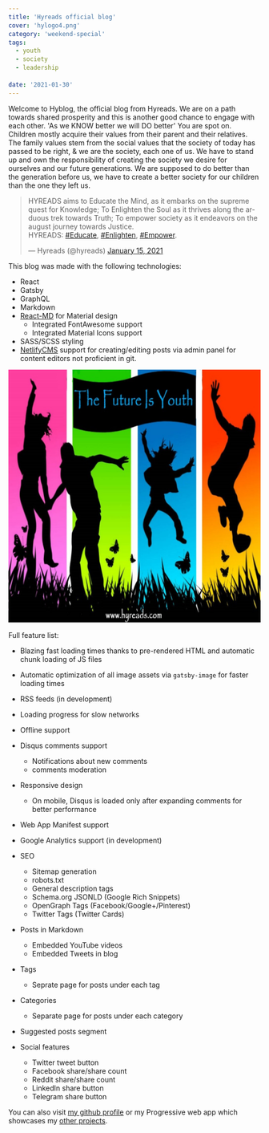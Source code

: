 ```yaml
---
title: 'Hyreads official blog'
cover: 'hylogo4.png'
category: 'weekend-special'
tags:
  - youth
  - society
  - leadership

date: '2021-01-30'
---
```


Welcome to Hyblog, the official blog from Hyreads. We are on a path towards shared prosperity and this is another good chance to engage with each other. 'As we KNOW better we will DO better' You are spot on. Children mostly acquire their values from their parent and their relatives. The family values stem from the social values that the society of today has passed to be right, & we are the society, each one of us. We have to stand up and own the responsibility of creating the society we desire for ourselves and our future generations. We are supposed to do better than the generation before us, we have to create a better society for our children than the one they left us.

<blockquote class="twitter-tweet" data-theme="dark"><p lang="en" dir="ltr">HYREADS aims to Educate the Mind, as it embarks on the supreme quest for Knowledge; To Enlighten the Soul as it thrives along the arduous trek towards Truth; To empower society as it endeavors on the august journey towards Justice.<br>HYREADS: <a href="https://twitter.com/hashtag/Educate?src=hash&amp;ref_src=twsrc%5Etfw">#Educate</a>, <a href="https://twitter.com/hashtag/Enlighten?src=hash&amp;ref_src=twsrc%5Etfw">#Enlighten</a>, <a href="https://twitter.com/hashtag/Empower?src=hash&amp;ref_src=twsrc%5Etfw">#Empower</a>.</p>&mdash; Hyreads (@hyreads) <a href="https://twitter.com/hyreads/status/1349997095365844992?ref_src=twsrc%5Etfw">January 15, 2021</a></blockquote> <script async src="https://platform.twitter.com/widgets.js" charset="utf-8"></script>

This blog was made with the following technologies:

- React
- Gatsby
- GraphQL
- Markdown
- [React-MD](https://github.com/mlaursen/react-md) for Material design
  - Integrated FontAwesome support
  - Integrated Material Icons support
- SASS/SCSS styling
- [NetlifyCMS](https://www.netlifycms.org/docs/intro/) support for creating/editing posts via admin panel for content editors not proficient in git.

![hyblog](../static/assets/future-is-youth.jpg)

Full feature list:

- Blazing fast loading times thanks to pre-rendered HTML and automatic chunk loading of JS files
- Automatic optimization of all image assets via `gatsby-image` for faster loading times
- RSS feeds (in development)
- Loading progress for slow networks
- Offline support
- Disqus comments support
  - Notifications about new comments
  - comments moderation
- Responsive design
  - On mobile, Disqus is loaded only after expanding comments for better performance
- Web App Manifest support
- Google Analytics support (in development)
- SEO

  - Sitemap generation
  - robots.txt
  - General description tags
  - Schema.org JSONLD (Google Rich Snippets)
  - OpenGraph Tags (Facebook/Google+/Pinterest)
  - Twitter Tags (Twitter Cards)

- Posts in Markdown
  - Embedded YouTube videos
  - Embedded Tweets in blog
- Tags
  - Seprate page for posts under each tag
- Categories
  - Separate page for posts under each category
- Suggested posts segment

- Social features
  - Twitter tweet button
  - Facebook share/share count
  - Reddit share/share count
  - LinkedIn share button
  - Telegram share button

You can also visit [my github profile](https://github.com/mkimbo/mkimbo) or my Progressive web app which showcases my [other projects](https://jack-mkimbo.netlify.app).
